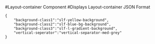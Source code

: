 #Layout-container Component
#Displays Layout-container
JSON Format
```
{
    "background-class1":"slf-yellow-background",
    "background-class2":"slf-blue-bg-background",
    "background-class3":"slf-l-gradient-background",
    "vertical-seperator":"vertical-separator-med-grey"
}
```